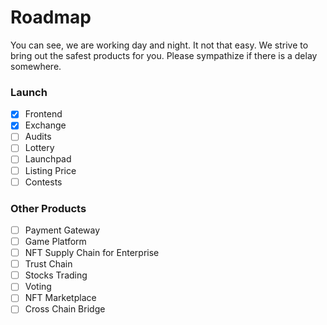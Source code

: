 # Roadmap

You can see, we are working day and night. It not that easy. We strive to bring out the safest products for you. Please sympathize if there is a delay somewhere.

### Launch

* [x] Frontend
* [x] Exchange
* [ ] Audits
* [ ] Lottery
* [ ] Launchpad
* [ ] Listing Price
* [ ] Contests

### Other Products

* [ ] Payment Gateway
* [ ] Game Platform
* [ ] NFT Supply Chain for Enterprise
* [ ] Trust Chain
* [ ] Stocks Trading
* [ ] Voting
* [ ] NFT Marketplace
* [ ] Cross Chain Bridge
